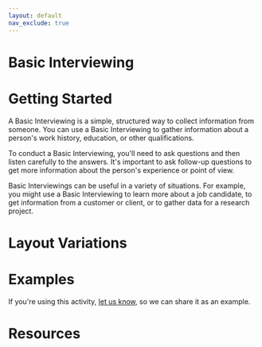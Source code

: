 ```yaml
---
layout: default
nav_exclude: true
---
```

# Basic Interviewing

# Getting Started


A Basic Interviewing is a simple, structured way to collect information from someone. You can use a Basic Interviewing to gather information about a person's work history, education, or other qualifications.

To conduct a Basic Interviewing, you'll need to ask questions and then listen carefully to the answers. It's important to ask follow-up questions to get more information about the person's experience or point of view.

 Basic Interviewings can be useful in a variety of situations. For example, you might use a Basic Interviewing to learn more about a job candidate, to get information from a customer or client, or to gather data for a research project.

# Layout Variations

# Examples
If you're using this activity, [let us know](https://github.com/Standards-and-Practices/structured-rapid-development/issues/new?assignees=&labels=documentation&template=example-submission.md&title=Example+of+%5Byour+pattern+here%5D), so we can share it as an example.

# Resources